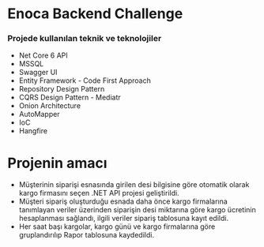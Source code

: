 # Enoca Backend Challenge
### Projede kullanılan teknik ve teknolojiler
* Net Core 6 API
*	MSSQL
*	Swagger UI
*	Entity Framework - Code First Approach
*	Repository Design Pattern
* CQRS Design Pattern - Mediatr
*	Onion Architecture
*	AutoMapper
*	IoC
* Hangfire
  
# Projenin amacı
* Müşterinin siparişi esnasında girilen desi bilgisine göre otomatik olarak
kargo firmasını seçen .NET API projesi geliştirildi.
* Müşteri sipariş oluşturduğu esnada daha önce kargo firmalarına
tanımlayan veriler üzerinden siparişin desi miktarına göre kargo ücretinin
hesaplanması sağlandı, ilgili veriler sipariş tablosuna kayıt edildi.
* Her saat başı kargolar, kargo günü ve kargo firmalarına göre gruplandırılıp Rapor tablosuna kaydedildi.
